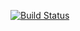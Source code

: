 [![Build Status](https://cloud.drone.io/api/badges/rk134/RetardedDroneCI/status.svg)](https://cloud.drone.io/rk134/RetardedDroneCI) 
